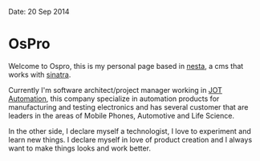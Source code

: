 Date: 20 Sep 2014

# OsPro

Welcome to Ospro, this is my personal page based in 
[nesta][], a cms that works with [sinatra][].

Currently I'm software architect/project manager working in [JOT Automation][], this company specialize in automation products for manufacturing and testing electronics and has several customer that are leaders in the areas of Mobile Phones, Automotive and Life Science.

In the other side, I declare myself a technologist, I love to experiment and learn new things. I declare myself in love of product creation and I always want to make things looks and work better.

[nesta]: http://nestacms.com
[sinatra]: http://www.sinatrarb.com/
[JOT Automation]: http://www.jotautomation.com/
